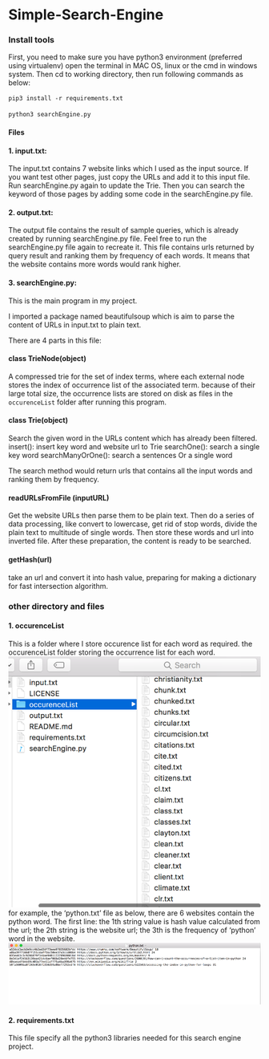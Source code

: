 # Simple-Search-Engine
### Install tools

First, you need to make sure you have python3 environment (preferred using virtualenv)
open the terminal in MAC OS, linux or the cmd in windows system.
Then cd to working directory, then run following commands as below:
```
pip3 install -r requirements.txt

python3 searchEngine.py
```
#### Files

#### 1. input.txt:
The input.txt contains 7 website links which I used as the input source. If you want test other pages, just copy the URLs and add it to this input file. Run searchEngine.py again to update the Trie. Then you can search the keyword of those pages by adding some code in the searchEngine.py file.

#### 2. output.txt:
The output file contains the result of sample queries, which is already created by running searchEngine.py file. Feel free to run the searchEngine.py file again to recreate it.
This file contains urls returned by query result and ranking them by frequency of each words. It means that the website contains more words would rank higher.

#### 3. searchEngine.py:
This is the main program in my project.

I imported a package named beautifulsoup which is aim to parse the content of URLs in input.txt to plain text.

There are 4 parts in this file:
#### class TrieNode(object)

A compressed trie for the set of index terms, where each external node stores the index of occurrence list of the associated term.
because of their large total size, the occurrence lists are stored on disk as files in the `occurenceList` folder after running this program.

#### class Trie(object)
Search the given word in the URLs content which has already been filtered.
insert(): insert key word and website url to Trie
searchOne(): search a single key word
searchManyOrOne(): search a sentences Or a single word

The search method would return urls that contains all the input words and ranking them by frequency.

#### readURLsFromFile (inputURL)
Get the website URLs then parse them to be plain text. Then do a series of data processing, like convert to lowercase, get rid of stop words, divide the plain text to multitude of single words. Then store these words and url into inverted file. After these preparation, the content is ready to be searched.

#### getHash(url)
take an url and convert it into hash value, preparing for making a dictionary for fast intersection algorithm.

### other directory and files
#### 1. occurenceList
This is a folder where I store occurence list for each word as required.
the occurenceList folder storing the occurrence list for each word.
![alt text](https://github.com/HoweZZH/Simple-Search-Engine/blob/master/pictures/Picture1.png? "original picture")
for example,
the ‘python.txt’ file as below, there are 6 websites contain the python word.
The first line: the 1th string value is hash value calculated from the url; the 2th string is the website url; the 3th is the frequency of ‘python’ word in the website.
![alt text](https://github.com/HoweZZH/Simple-Search-Engine/blob/master/pictures/Picture2.png? "original picture")

#### 2. requirements.txt
This file specify all the python3 libraries needed for this search engine project.
